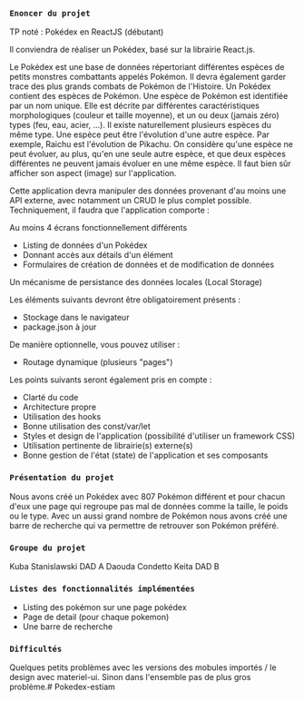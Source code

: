 ### `Enoncer du projet`

TP noté : Pokédex en ReactJS (débutant)

Il conviendra de réaliser un Pokédex, basé sur la librairie React.js. 

Le Pokédex est une base de données répertoriant différentes espèces de petits monstres combattants appelés Pokémon. Il devra également garder trace des plus grands combats de Pokémon de l'Histoire.
Un Pokédex contient des espèces de Pokémon.
Une espèce de Pokémon est identifiée par un nom unique. Elle est décrite par différentes caractéristiques morphologiques (couleur et taille moyenne), et un ou deux (jamais zéro) types (feu, eau, acier, ...). Il existe naturellement plusieurs espèces du même type. Une espèce peut être l'évolution d'une autre espèce. Par exemple, Raichu est l'évolution de Pikachu. On considère qu'une espèce ne peut évoluer, au plus, qu'en une seule autre espèce, et que deux espèces différentes ne peuvent jamais évoluer en une même espèce. Il faut bien sûr afficher son aspect (image) sur l'application.

Cette application devra manipuler des données provenant d'au moins une API externe, avec notamment un CRUD le plus complet possible. 
Techniquement, il faudra que l'application comporte :

Au moins 4 écrans fonctionnellement différents
- Listing de données d'un Pokédex
- Donnant accès aux détails d'un élément
- Formulaires de création de données et de modification de données
   
Un mécanisme de persistance des données locales (Local Storage)
 
Les éléments suivants devront être obligatoirement présents :
-  Stockage dans le navigateur
-  package.json à jour
 
De manière optionnelle, vous pouvez utiliser :
-  Routage dynamique (plusieurs "pages")

Les points suivants seront également pris en compte :
   - Clarté du code
   - Architecture propre
   - Utilisation des hooks
   - Bonne utilisation des const/var/let
   - Styles et design de l'application (possibilité d'utiliser un framework CSS)
   - Utilisation pertinente de librairie(s) externe(s)
   - Bonne gestion de l'état (state) de l'application et ses composants

### `Présentation du projet`
Nous avons créé un Pokédex avec 807 Pokémon différent et pour chacun d'eux une page qui regroupe pas mal de données comme la taille, le poids ou le type. Avec un aussi grand nombre de Pokémon nous avons créé une barre de recherche qui va permettre de retrouver son Pokémon préféré.

### `Groupe du projet`
Kuba Stanislawski DAD A 
Daouda Condetto Keita DAD B

### `Listes des fonctionnalités implémentées`
- Listing des pokémon sur une page pokédex
- Page de detail (pour chaque pokemon)
- Une barre de recherche

### `Difficultés`
Quelques petits problèmes avec les versions des mobules importés / le design avec materiel-ui.
Sinon dans l'ensemble pas de plus gros problème.#   P o k e d e x - e s t i a m  
 